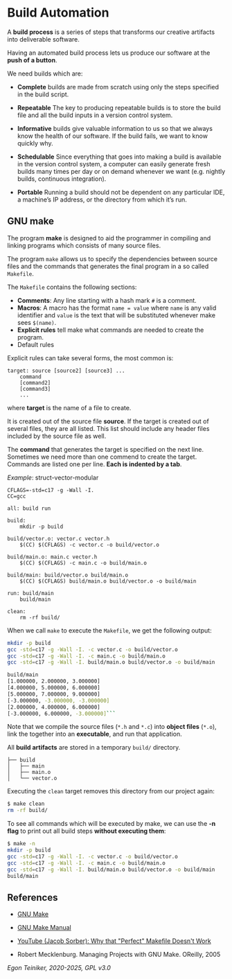 # Build Automation

A **build process** is a series of steps that transforms our creative artifacts into deliverable software.

Having an automated build process lets us produce our software at the **push of a button**.

We need builds which are:
* **Complete** builds are made from scratch using only the steps specified in the build script.
    
* **Repeatable** The key to producing repeatable builds is to store the build file and all the build inputs 
    in a version control system.

* **Informative** builds give valuable information to us so that we always know the health of our software. 
    If the build fails, we want to know quickly why.
    
 * **Schedulable** Since everything that goes into making a build is available in the version control system, 
    a computer can easily generate fresh builds many times per day or on demand whenever we want 
    (e.g. nightly builds, continuous integration).
 
 * **Portable** Running a build should not be dependent on any particular IDE, a machine’s IP address, 
    or the directory from which it’s run.



## GNU make

The program **make** is designed to aid the programmer in compiling and linking programs which consists of many 
source files.

The program `make` allows us to specify the dependencies between source files 
and the commands that generates the final program in a so called `Makefile`.

The `Makefile` contains the following sections:
* **Comments**: Any line starting with a hash mark `#` is a comment.
* **Macros**: A macro has the format `name = value` where `name` is any valid identifier 
    and `value` is the text that will be substituted whenever make sees `$(name)`.
* **Explicit rules** tell make what commands are needed to create the program.
* Default rules

Explicit rules can take several forms, the most common is:
```
target: source [source2] [source3] ...
    command
    [command2]
    [command3]
    ...
```
where **target** is the name of a file to create.

It is created out of the source file **source**. If the target is created out of several files, they
are all listed.
This list should include any header files included by the source file as well.

The **command** that generates the target is specified on the next line.
Sometimes we need more than one commend to create the target.
Commands are listed one per line.
**Each is indented by a tab**.

_Example_: struct-vector-modular
```
CFLAGS=-std=c17 -g -Wall -I.
CC=gcc

all: build run

build:
	mkdir -p build

build/vector.o: vector.c vector.h
	$(CC) $(CFLAGS) -c vector.c -o build/vector.o

build/main.o: main.c vector.h
	$(CC) $(CFLAGS) -c main.c -o build/main.o

build/main: build/vector.o build/main.o 
	$(CC) $(CFLAGS) build/main.o build/vector.o -o build/main

run: build/main
	build/main

clean:
	rm -rf build/
```

When we call `make` to execute the `Makefile`, we get the following output:
```bash
mkdir -p build
gcc -std=c17 -g -Wall -I. -c vector.c -o build/vector.o
gcc -std=c17 -g -Wall -I. -c main.c -o build/main.o
gcc -std=c17 -g -Wall -I. build/main.o build/vector.o -o build/main

build/main
[1.000000, 2.000000, 3.000000]
[4.000000, 5.000000, 6.000000]
[5.000000, 7.000000, 9.000000]
[-3.000000, -3.000000, -3.000000]
[2.000000, 4.000000, 6.000000]
[-3.000000, 6.000000, -3.000000]```
```

Note that we compile the source files (`*.h` and `*.c`) into **object files** (`*.o`), link the together 
into an **executable**, and run that application.

All **build artifacts** are stored in a temporary `build/` directory. 
```
├── build
│   ├── main
│   ├── main.o
│   └── vector.o
```

Executing the `clean` target removes this directory from our project again:
```bash
$ make clean
rm -rf build/
```

To see all commands which will be executed by make, we can use the **-n flag** 
to print out all build steps **without executing them**:
```bash
$ make -n
mkdir -p build
gcc -std=c17 -g -Wall -I. -c vector.c -o build/vector.o
gcc -std=c17 -g -Wall -I. -c main.c -o build/main.o
gcc -std=c17 -g -Wall -I. build/main.o build/vector.o -o build/main
build/main
```


## References
* [GNU Make](https://www.gnu.org/software/make/)
* [GNU Make Manual](https://www.gnu.org/software/make/manual/)

* [YouTube (Jacob Sorber): Why that "Perfect" Makefile Doesn't Work](https://youtu.be/l5KqE0DMG-Q)

* Robert Mecklenburg. Managing Projects with GNU Make. OReilly, 2005


*Egon Teiniker, 2020-2025, GPL v3.0* 

